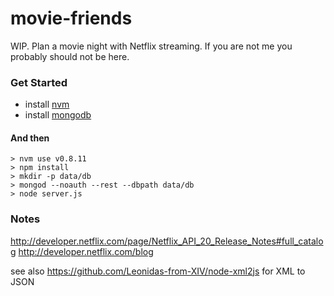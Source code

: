 movie-friends
=============

WIP. Plan a movie night with Netflix streaming. If you are not me you probably should not be here.

### Get Started

 * install [nvm](https://github.com/creationix/nvm)
 * install [mongodb](http://www.mongodb.org/)

#### And then

    > nvm use v0.8.11
    > npm install
    > mkdir -p data/db
    > mongod --noauth --rest --dbpath data/db
    > node server.js
   
### Notes

http://developer.netflix.com/page/Netflix_API_20_Release_Notes#full_catalog
http://developer.netflix.com/blog

see also https://github.com/Leonidas-from-XIV/node-xml2js for XML to JSON
